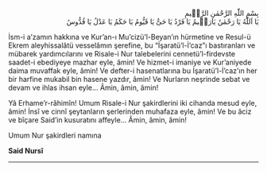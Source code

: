 <p class="arabic" dir="rtl">بِسْمِ اللّٰهِ الرَّحْمٰنِ الرَّحٖيمِ<br/>يَا اَللّٰهُ يَا رَحْمٰنُ يَارَحٖيمُ يَا فَرْدُ يَا حَىُّ يَا قَيُّومُ يَا حَكَمُ يَا عَدْلُ يَا قُدُّوسُ</p>

İsm-i a’zamın hakkına ve Kur’an-ı Mu’cizü’l-Beyan’ın hürmetine ve Resul-ü Ekrem aleyhissalâtü vesselâmın şerefine, bu “İşaratü’l-İ’caz”ı bastıranları ve mübarek yardımcılarını ve Risale-i Nur talebelerini cennetü’l-firdevste saadet-i ebediyeye mazhar eyle, âmin! Ve hizmet-i imaniye ve Kur’aniyede daima muvaffak eyle, âmin! Ve defter-i hasenatlarına bu İşaratü’l-İ’caz’ın her bir harfine mukabil bin hasene yazdır, âmin! Ve Nurların neşrinde sebat ve devam ve ihlas ihsan eyle… Âmin, âmin, âmin!

Yâ Erhame’r-râhimîn! Umum Risale-i Nur şakirdlerini iki cihanda mesud eyle, âmin! İnsî ve cinnî şeytanların şerlerinden muhafaza eyle, âmin! Ve bu âciz ve bîçare Said’in kusuratını affeyle… Âmin, âmin, âmin!

Umum Nur şakirdleri namına

**Said Nursî**

***


